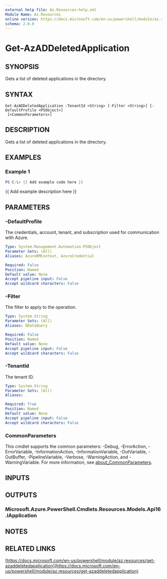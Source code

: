 ```yaml
---
external help file: Az.Resources-help.xml
Module Name: Az.Resources
online version: https://docs.microsoft.com/en-us/powershell/module/az.resources/get-azaddeletedapplication
schema: 2.0.0
---
```


# Get-AzADDeletedApplication

## SYNOPSIS
Gets a list of deleted applications in the directory.

## SYNTAX

```
Get-AzADDeletedApplication -TenantId <String> [-Filter <String>] [-DefaultProfile <PSObject>]
 [<CommonParameters>]
```

## DESCRIPTION
Gets a list of deleted applications in the directory.

## EXAMPLES

### Example 1
```powershell
PS C:\> {{ Add example code here }}
```

{{ Add example description here }}

## PARAMETERS

### -DefaultProfile
The credentials, account, tenant, and subscription used for communication with Azure.

```yaml
Type: System.Management.Automation.PSObject
Parameter Sets: (All)
Aliases: AzureRMContext, AzureCredential

Required: False
Position: Named
Default value: None
Accept pipeline input: False
Accept wildcard characters: False
```

### -Filter
The filter to apply to the operation.

```yaml
Type: System.String
Parameter Sets: (All)
Aliases: ODataQuery

Required: False
Position: Named
Default value: None
Accept pipeline input: False
Accept wildcard characters: False
```

### -TenantId
The tenant ID.

```yaml
Type: System.String
Parameter Sets: (All)
Aliases:

Required: True
Position: Named
Default value: None
Accept pipeline input: False
Accept wildcard characters: False
```

### CommonParameters
This cmdlet supports the common parameters: -Debug, -ErrorAction, -ErrorVariable, -InformationAction, -InformationVariable, -OutVariable, -OutBuffer, -PipelineVariable, -Verbose, -WarningAction, and -WarningVariable. For more information, see [about_CommonParameters](http://go.microsoft.com/fwlink/?LinkID=113216).

## INPUTS

## OUTPUTS

### Microsoft.Azure.PowerShell.Cmdlets.Resources.Models.Api16.IApplication
## NOTES

## RELATED LINKS

[https://docs.microsoft.com/en-us/powershell/module/az.resources/get-azaddeletedapplication](https://docs.microsoft.com/en-us/powershell/module/az.resources/get-azaddeletedapplication)


